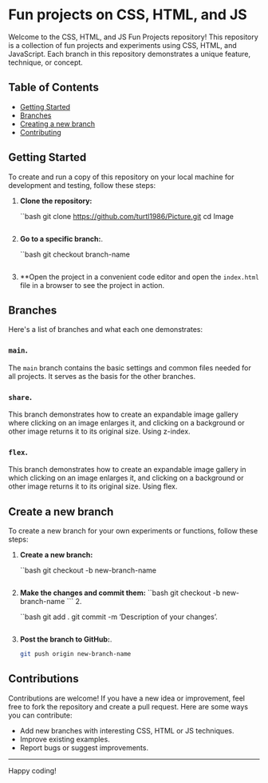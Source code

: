 # Fun projects on CSS, HTML, and JS

Welcome to the CSS, HTML, and JS Fun Projects repository! This repository is a collection of fun projects and experiments using CSS, HTML, and JavaScript. Each branch in this repository demonstrates a unique feature, technique, or concept.

## Table of Contents

- [Getting Started](#getting-started)
- [Branches](#branches)
- [Creating a new branch](#creating-a-new-branch)
- [Contributing](#contributing)

## Getting Started

To create and run a copy of this repository on your local machine for development and testing, follow these steps:

1. **Clone the repository:**

    ``bash
    git clone https://github.com/turtl1986/Picture.git
    cd Image
    ```

2. **Go to a specific branch:**.

    ``bash
    git checkout branch-name
    ```

3. **Open the project in a convenient code editor and open the `index.html` file in a browser to see the project in action.

## Branches

Here's a list of branches and what each one demonstrates:

### `main`.

The `main` branch contains the basic settings and common files needed for all projects. It serves as the basis for the other branches.

### `share`.

This branch demonstrates how to create an expandable image gallery where clicking on an image enlarges it, and clicking on a background or other image returns it to its original size. Using z-index.

### `flex`.

This branch demonstrates how to create an expandable image gallery in which clicking on an image enlarges it, and clicking on a background or other image returns it to its original size. Using flex.

## Create a new branch

To create a new branch for your own experiments or functions, follow these steps:

1. **Create a new branch:**

    ``bash
    git checkout -b new-branch-name
    ```

2. **Make the changes and commit them:** ``bash git checkout -b new-branch-name ``` 2.

    ``bash
    git add .
    git commit -m ‘Description of your changes’.
    ```

3. **Post the branch to GitHub:**.

    ```bash
    git push origin new-branch-name
    ```

## Contributions

Contributions are welcome! If you have a new idea or improvement, feel free to fork the repository and create a pull request. Here are some ways you can contribute:

- Add new branches with interesting CSS, HTML or JS techniques.
- Improve existing examples.
- Report bugs or suggest improvements.

---

Happy coding!
